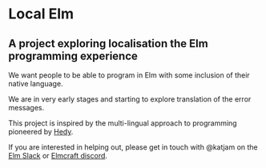 # Local Elm

## A project exploring localisation the Elm programming experience

We want people to be able to program in Elm with some inclusion of their native language.

We are in very early stages and starting to explore translation of the error messages.

This project is inspired by the multi-lingual approach to programming pioneered by [Hedy](https://www.hedycode.com/).

If you are interested in helping out, please get in touch with @katjam on the [Elm Slack](https://elm-lang.org/community/slack) or [Elmcraft discord](https://discord.gg/H4t6xzqbZY).
